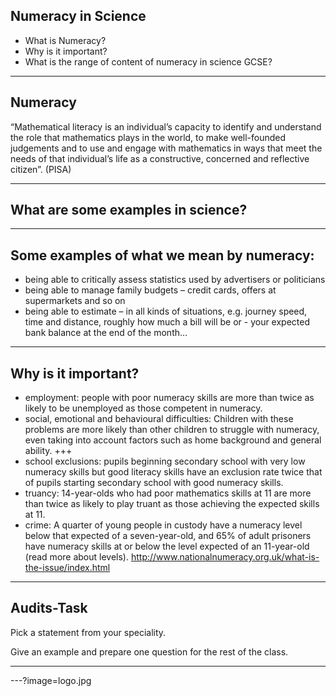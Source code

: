 ## Numeracy in Science
- What is Numeracy?
- Why is it important?
- What is the range of content of numeracy in science GCSE?

---
## Numeracy

“Mathematical literacy is an individual’s capacity to identify and understand the role that mathematics plays in the world, to make well-founded judgements and to use and engage with mathematics in ways that meet the needs of that individual’s life as a constructive, concerned and reflective citizen”. (PISA)

---
## What are some examples in science?
---
## Some examples of what we mean by numeracy:

- being able to critically assess statistics used by advertisers or politicians
- being able to manage family budgets – credit cards, offers at supermarkets and so on
- being able to estimate – in all kinds of situations, e.g. journey speed, time and distance, roughly how much a bill will be or - your expected bank balance at the end of the month...

---
## Why is it important?
- employment: people with poor numeracy skills are more than twice as likely to be unemployed as those competent in numeracy.
- social, emotional and behavioural difficulties: Children with these problems are more likely than other children to struggle with numeracy, even taking into account factors such as home background and general ability.
+++
- school exclusions: pupils beginning secondary school with very low numeracy skills but good literacy skills have an exclusion rate twice that of pupils starting secondary school with good numeracy skills.
- truancy: 14-year-olds who had poor mathematics skills at 11 are more than twice as likely to play truant as those achieving the expected skills at 11.
- crime: A quarter of young people in custody have a numeracy level below that expected of a seven-year-old, and 65% of adult prisoners have numeracy skills at or below the level expected of an 11-year-old (read more about levels). http://www.nationalnumeracy.org.uk/what-is-the-issue/index.html

---
## Audits-Task

Pick a statement from your speciality.

Give an example and prepare one question for the rest of the class.

---

---?image=logo.jpg
